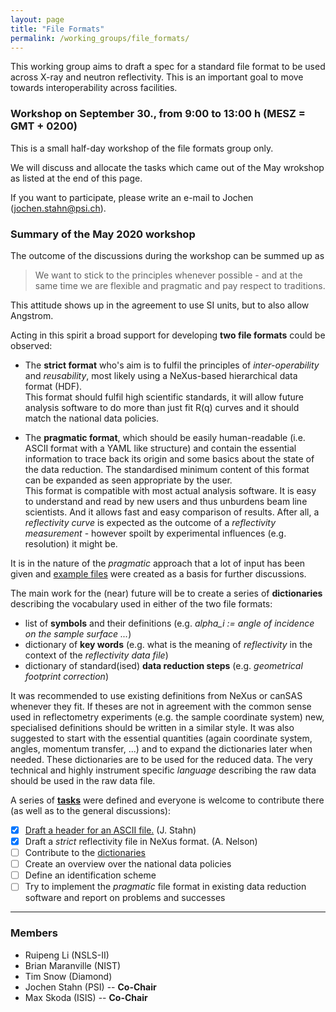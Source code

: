 ```yaml
---
layout: page
title: "File Formats"
permalink: /working_groups/file_formats/
---
```


This working group aims to draft a spec for a standard file format to be used across X-ray and neutron reflectivity. 
This is an important goal to move towards interoperability across facilities. 

### Workshop on September 30., from 9:00 to 13:00 h (MESZ = GMT + 0200)

This is a small half-day workshop of the file formats group only. 

We will discuss and allocate the tasks which came out of the May wrokshop 
as listed at the end of this page.

If you want to participate, please write an e-mail to 
Jochen (jochen.stahn@psi.ch).

### Summary of the May 2020 workshop

The outcome of the discussions during the workshop can be
summed up as
> We want to stick to the principles whenever possible -
> and at the same time we are flexible and pragmatic and pay respect to
> traditions.

This attitude shows up in the agreement to use SI units,
but to also allow Angstrom.

Acting in this spirit a broad support for developing
**two file formats** could be observed:

* The **strict format** who's aim is to fulfil the principles of 
  *inter-operability* and *reusability*,
  most likely using a NeXus-based hierarchical data format (HDF).   
  This format should fulfil high scientific standards, it will allow
  future analysis software to do more than just fit R(q) curves and
  it should match the national data policies.

* The **pragmatic format**, which should be easily human-readable
  (i.e. ASCII format with a YAML like structure) and contain the
  essential information to trace back its origin and some
  basics about the state of the data reduction. The standardised
  minimum content of this format can be expanded as seen appropriate
  by the user.   
  This format is compatible with most actual analysis software.
  It is easy to understand and read by new users and thus
  unburdens beam line scientists. And it allows fast and easy comparison
  of results. After all, a *reflectivity curve* is expected as the
  outcome of a *reflectivity measurement* - however spoilt by
  experimental influences (e.g. resolution) it might be.

It is in the nature of the *pragmatic* approach that a lot of input
has been given and [example files](examples.md) were created as a basis for
further discussions.

The main work for the (near) future will be to create a series of
**dictionaries** describing the vocabulary used in either of the
two file formats:
* list of **symbols** and their definitions (e.g. *alpha_i := angle of
  incidence on the sample surface ...*)
* dictionary of **key words** (e.g. what is the meaning of *reflectivity*
  in the context of the *reflectivity data file*)
* dictionary of standard(ised) **data reduction steps** (e.g.
  *geometrical footprint correction*)

It was recommended to use existing definitions from NeXus or
canSAS whenever they fit. If theses are not in agreement with
the common sense used in reflectometry experiments (e.g. the
sample coordinate system) new, specialised definitions should be
written in a similar style.
It was also suggested to start with the essential quantities
(again coordinate system, angles, momentum transfer, ...) and
to expand the dictionaries later when needed. These dictionaries
are to be used for the reduced data. The very technical and highly
instrument specific *language* describing the raw data should
be used in the raw data file.

A series of [**tasks**](https://github.com/reflectivity/file_format/issues)
were defined and everyone is welcome to contribute
there (as well as to the general discussions):
- [x] [Draft a header for an ASCII file.](examples.md) (J. Stahn)
- [x] Draft a *strict* reflectivity file in NeXus format. (A. Nelson) 
- [ ] Contribute to the [dictionaries](dictionaries.pdf)
- [ ] Create an overview over the national data policies
- [ ] Define an identification scheme
- [ ] Try to implement the *pragmatic* file format in existing
      data reduction software and report on problems and
      successes

---

### Members

- Ruipeng Li (NSLS-II)
- Brian Maranville (NIST) 
- Tim Snow (Diamond)
- Jochen Stahn (PSI) -- **Co-Chair**
- Max Skoda (ISIS) -- **Co-Chair**
